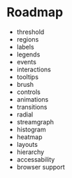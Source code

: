 # Roadmap

- threshold
- regions
- labels
- legends
- events
- interactions
- tooltips
- brush
- controls
- animations
- transitions
- radial
- streamgraph
- histogram
- heatmap
- layouts
- hierarchy
- accessability
- browser support
